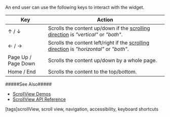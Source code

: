 An end user can use the following keys to interact with the widget.

<div class="simple-table">
  <table>
    <thead>
    <tr>
      <th>Key</th>
      <th>Action</th>
    </tr>
    </thead>
    <tbody>
    <tr>
      <td>&uarr; / &darr;</td>
      <td>Scrolls the content up/down if the <a href="/Documentation/16_2/ApiReference/UI_Widgets/dxScrollView/Configuration/#direction">scrolling direction</a> is <i>"vertical"</i> or <i>"both"</i>.</td>
    </tr>
    <tr>
      <td>&larr; / &rarr;</td>
      <td>Scrolls the content left/right if the <a href="/Documentation/16_2/ApiReference/UI_Widgets/dxScrollView/Configuration/#direction">scrolling direction</a> is <i>"horizontal"</i> or <i>"both"</i>.</td>
    </tr>
    <tr>
      <td>Page Up / Page Down</td>
      <td>Scrolls the content up/down by a whole page.</td>
    </tr>
    <tr>
      <td>Home / End</td>
      <td>Scrolls the content to the top/bottom.</td>
    </tr>
    </tbody>
  </table>
</div>


#####See Also#####
- [ScrollView Demos](https://js.devexpress.com/Demos/WidgetsGallery/#demo/forms_and_multi-purpose-scrollview-overview)
- [ScrollView API Reference](/api-reference/10%20UI%20Widgets/dxScrollView '/Documentation/ApiReference/UI_Widgets/dxScrollView/')

[tags]scrollView, scroll view, navigation, accessibility, keyboard shortcuts